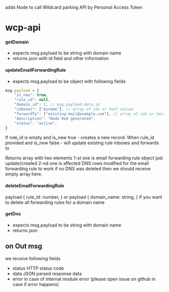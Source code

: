 adds Node to call Wildcard parking API by Personal Access Token



# wcp-api

 #### getDomain 
- expects msg.payload to be string with domain name
- returns json with id field and other information

#### updateEmailForwardingRule 
 - expects msg.payload to be object with following fields 
```js
msg.payload = {
    "is_new": true,
    "rule_id": null,
    "domain_id": 1, // msg.payload.data.id 
    "inboxes": ["myname"], // array of ids or text values
    "forwardTo": ["existing-mail@example.com"], // array of ids or text values
    "description": "Node Red generated",
    "status": "active",
}
```
If rule_id is empty and is_new true - creates a new record. 
When rule_id provided and is_new false - will update existing rule inboxes and forwards to

Returns array with two elements 1-st one is email forwarding rule object just update/created 
2-nd one is affected DNS rows modified for the email forwarding rule to work if no DNS was deleted then we should receive empty array here.

#### deleteEmailForwardingRule
payload {
    rule_id: number,
}
or payload {
    domain_name: string,
} if you want to delete all forwarding rules for a domain name

#### getDns
- expects msg.payload to be string with domain name
- returns json

## on Out msg
we receive following fields
 - status HTTP status code
 - data JSON parsed response data
 - error in case of internal module error (please open issue on github in case if error happens)

